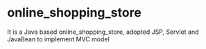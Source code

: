 online_shopping_store
=====================

It is a Java based online_shopping_store, adopted JSP, Servlet and JavaBean to implement MVC model
